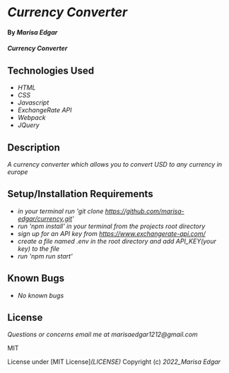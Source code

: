 # _Currency Converter_

#### By _**Marisa Edgar**_

#### _Currency Converter_

## Technologies Used

* _HTML_
* _CSS_
* _Javascript_
* _ExchangeRate API_
* _Webpack_
* _JQuery_

## Description

_A currency converter which allows you to convert USD to any currency in europe_

## Setup/Installation Requirements

* _in your terminal run 'git clone https://github.com/marisa-edgar/currency.git'_
* _run 'npm install' in your terminal from the projects root directory_
* _sign up for an API key from https://www.exchangerate-api.com/_
* _create a file named .env in the root directory and add API_KEY(your key) to the file_
* _run 'npm run start'_

## Known Bugs

* _No known bugs_


## License

_Questions or concerns email me at marisaedgar1212@gmail.com_

MIT

License under [MIT License]_(LICENSE)_
Copyright (c) _2022_Marisa Edgar_
